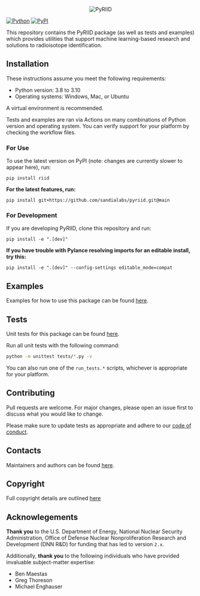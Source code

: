 <p align="center">
  <img src="https://user-images.githubusercontent.com/1079118/124811147-623bd280-df1f-11eb-9f3a-a4a5e6ec5f94.png" alt="PyRIID">
</p>

[![Python](https://img.shields.io/pypi/pyversions/riid)](https://badge.fury.io/py/riid)
[![PyPI](https://badge.fury.io/py/riid.svg)](https://badge.fury.io/py/riid)

This repository contains the PyRIID package (as well as tests and examples) which provides utilities that support machine learning-based research and solutions to radioisotope identification.

## Installation

These instructions assume you meet the following requirements:

- Python version: 3.8 to 3.10
- Operating systems: Windows, Mac, or Ubuntu

A virtual environment is recommended.

Tests and examples are ran via Actions on many combinations of Python version and operating system.
You can verify support for your platform by checking the workflow files.

### For Use

To use the latest version on PyPI (note: changes are currently slower to appear here), run:

```
pip install riid
```

**For the latest features, run:**

```
pip install git+https://github.com/sandialabs/pyriid.git@main
```

### For Development

If you are developing PyRIID, clone this repository and run:

```
pip install -e ".[dev]"
```

**If you have trouble with Pylance resolving imports for an editable install, try this:**

```
pip install -e ".[dev]" --config-settings editable_mode=compat
```

## Examples

Examples for how to use this package can be found [here](https://github.com/sandialabs/PyRIID/blob/main/examples).

## Tests

Unit tests for this package can be found [here](https://github.com/sandialabs/PyRIID/blob/main/tests).

Run all unit tests with the following command:

```sh
python -m unittest tests/*.py -v
```

You can also run one of the `run_tests.*` scripts, whichever is appropriate for your platform.

## Contributing

Pull requests are welcome.
For major changes, please open an issue first to discuss what you would like to change.

Please make sure to update tests as appropriate and adhere to our [code of conduct](https://github.com/sandialabs/PyRIID/blob/main/CODE_OF_CONDUCT.md).

## Contacts

Maintainers and authors can be found [here](https://github.com/sandialabs/PyRIID/blob/main/pyproject.toml).

## Copyright

Full copyright details are outlined [here](https://github.com/sandialabs/PyRIID/blob/main/NOTICE.md)

## Acknowlegements

**Thank you** to the U.S. Department of Energy, National Nuclear Security Administration,
Office of Defense Nuclear Nonproliferation Research and Development (DNN R&D) for funding that has led to version `2.x`.

Additionally, **thank you** to the following individuals who have provided invaluable subject-matter expertise:

- Ben Maestas
- Greg Thoreson
- Michael Enghauser
